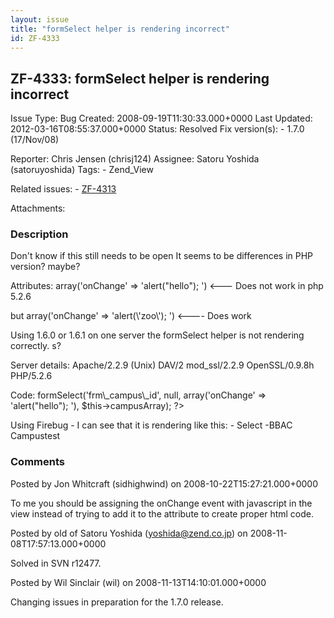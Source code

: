 ```yaml
---
layout: issue
title: "formSelect helper is rendering incorrect"
id: ZF-4333
---
```


ZF-4333: formSelect helper is rendering incorrect
-------------------------------------------------

 Issue Type: Bug Created: 2008-09-19T11:30:33.000+0000 Last Updated: 2012-03-16T08:55:37.000+0000 Status: Resolved Fix version(s): - 1.7.0 (17/Nov/08)
 
 Reporter:  Chris Jensen (chrisj124)  Assignee:  Satoru Yoshida (satoruyoshida)  Tags: - Zend\_View
 
 Related issues: - [ZF-4313](/issues/browse/ZF-4313)
 
 Attachments: 
### Description

Don't know if this still needs to be open It seems to be differences in PHP version? maybe?

Attributes: array('onChange' => 'alert("hello"); ') <--- Does not work in php 5.2.6

but array('onChange' => 'alert(\\'zoo\\'); ') <---- Does work

Using 1.6.0 or 1.6.1 on one server the formSelect helper is not rendering correctly. s?

Server details: Apache/2.2.9 (Unix) DAV/2 mod\_ssl/2.2.9 OpenSSL/0.9.8h PHP/5.2.6

Code: <?php echo $this->formSelect('frm\_campus\_id', null, array('onChange' => 'alert("hello"); '), $this->campusArray); ?>

Using Firebug - I can see that it is rendering like this: - Select -BBAC Campustest

 

 

### Comments

Posted by Jon Whitcraft (sidhighwind) on 2008-10-22T15:27:21.000+0000

To me you should be assigning the onChange event with javascript in the view instead of trying to add it to the attribute to create proper html code.

 

 

Posted by old of Satoru Yoshida (yoshida@zend.co.jp) on 2008-11-08T17:57:13.000+0000

Solved in SVN r12477.

 

 

Posted by Wil Sinclair (wil) on 2008-11-13T14:10:01.000+0000

Changing issues in preparation for the 1.7.0 release.

 

 